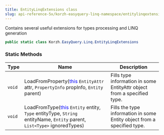 ```yaml
---
title: EntityLinqExtensions class
slug: api-reference-5x/korzh-easyquery-linq-namespace/entitylinqextensions-class
---
```


Contains several useful extensions for types processing and LINQ generation
```csharp
public static class Korzh.EasyQuery.Linq.EntityLinqExtensions

```

### Static Methods

| Type | Name | Description | 
| --- | --- | --- | 
| `void` | LoadFromProperty(<span style='color: blue'>this</span> `EntityAttr` attr, `PropertyInfo` propInfo, `Entity` parent) | Fills type information in some EntityAttr object from a specified type. | 
| `void` | LoadFromType(<span style='color: blue'>this</span> `Entity` entity, `Type` entityType, `String` entityName, `Entity` parent, `List<Type>` ignoredTypes) | Fills the type information in some Entity object from a specified type. |